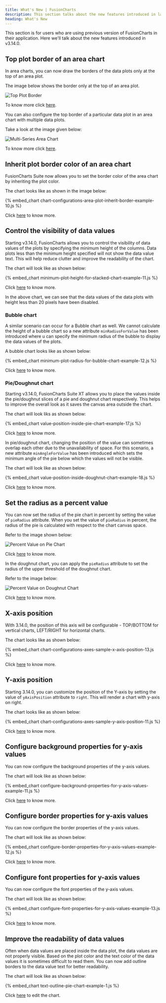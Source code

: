 ```yaml
---
title: What's New | FusionCharts
description: This section talks about the new features introduced in latest version.
heading: What's New
---
```


This section is for users who are using previous version of FusionCharts in their application. Here we'll talk about the new features introduced in v3.14.0.

## Top plot border of an area chart

In area charts, you can now draw the borders of the data plots only at the top of an area plot.

The image below shows the border only at the top of an area plot.

![Top Plot Border](/images/area-chart-drawfullareaborder-top.png)

To know more click [here](/chart-guide/chart-configurations/data-plot#top-plot-border-of-an-area-chart).

You can also configure the top border of a particular data plot in an area chart with multiple data plots.

Take a look at the image given below:

![Multi-Series Area Chart](/images/draw-full-area-border-multi-series-area-chart.png)

To know more click [here](/chart-guide/chart-configurations/data-plot#top-plot-border-of-an-area-chart).

## Inherit plot border color of an area chart

FusionCharts Suite now allows you to set the border color of the area chart by inheriting the plot color.

The chart looks like as shown in the image below:

{% embed_chart chart-configurations-area-plot-inherit-border-example-10.js %}

Click [here](/chart-guide/chart-configurations/data-plot#inherit-plot-border-color-of-an-area-chart) to know more.

## Control the visibility of data values

Starting v3.14.0, FusionCharts allows you to control the visibility of data values of the plots by specifying the minimum height of the columns. Data plots less than the minimum height specified will not show the data value text. This will help reduce clutter and improve the readability of the chart.

The chart will look like as shown below:

{% embed_chart minimum-plot-height-for-stacked-chart-example-11.js %}

Click [here](/chart-guide/chart-configurations/data-values#control-the-visibility-of-data-values) to know more.

In the above chart, we can see that the data values of the data plots with height less than 20 pixels have been disabled.

### Bubble chart

A similar scenario can occur for a Bubble chart as well. We cannot calculate the height of a bubble chart so a new attribute `minRadiusForValue` has been introduced where u can specify the minimum radius of the bubble to display the data values of the plots.

A bubble chart looks like as shown below:

{% embed_chart minimum-plot-radius-for-bubble-chart-example-12.js %}

Click [here](/chart-guide/chart-configurations/data-values#bubble-chart) to know more.

### Pie/Doughnut chart

Starting v3.14.0, FusionCharts Suite XT allows you to place the values inside the pie/doughnut slices of a pie and doughnut chart respectively. This helps to improve the overall look as it saves the canvas area outside the chart.

The chart will look liks as shown below:

{% embed_chart value-position-inside-pie-chart-example-17.js %}

Click [here](/chart-guide/chart-configurations/data-values#pie-doughnut-chart) to know more.

In pie/doughnut chart, changing the position of the value can sometimes overlap each other due to the unavailability of space. For this scenario, a new attribute `minAngleForValue` has been introduced which sets the minimum angle of the pie below which the values will not be visible.

The chart will look like as shown below:

{% embed_chart value-position-inside-doughnut-chart-example-18.js %}

Click [here](/chart-guide/chart-configurations/data-values#pie-doughnut-chart) to know more.

## Set the radius as a percent value

You can now set the radius of the pie chart in percent by setting the value of `pieRadius` attribute. When you set the value of `pieRadius` in percent, the radius of the pie is calculated with respect to the chart canvas space.

Refer to the image shown below:

![Percent Value on Pie Chart](/images/percent-value-in-pie-radius.png)

Click [here](/chart-guide/standard-charts/pie-and-doughnut-charts#set-the-radius-as-a-percent-value) to know more.

In the doughnut chart, you can apply the `pieRadius` attribute to set the radius of the upper threshold of the doughnut chart.

Refer to the image below:

![Percent Value on Doughnut Chart](/images/pie-radius-in-doughnut-chart.png)

Click [here](/chart-guide/standard-charts/pie-and-doughnut-charts#set-the-radius-as-a-percent-value) to know more.

## X-axis position

With 3.14.0, the position of this axis will be configurable - TOP/BOTTOM for vertical charts, LEFT/RIGHT for horizontal charts.

The chart looks like as shown below:

{% embed_chart chart-configurations-axes-sample-x-axis-position-13.js %}

Click [here](/chart-guide/chart-configurations/axes#x-axis-position) to know more.

## Y-axis position

Starting 3.14.0, you can customize the position of the Y-axis by setting the value of `yAxisPosition` attribute to `right`. This will render a chart with y-axis on right.

The chart looks like as shown below:

{% embed_chart chart-configurations-axes-sample-y-axis-position-11.js %}

Click [here](/chart-guide/chart-configurations/axes#y-axis-position) to know more.

## Configure background properties for y-axis values

You can now configure the background properties of the y-axis values.

The chart will look like as shown below:

{% embed_chart configure-background-properties-for-y-axis-values-example-11.js %}

Click [here](/chart-guide/chart-configurations/axes#configure-background-properties-of-y-axis-names) to know more.

## Configure border properties for y-axis values

You can now configure the border properties of the y-axis values.

The chart will look like as shown below:

{% embed_chart configure-border-properties-for-y-axis-values-example-12.js %}

Click [here](/chart-guide/chart-configurations/axes#configure-the-border-properties-of-y-axis-names) to know more.

## Configure font properties for y-axis values

You can now configure the font properties of the y-axis values.

The chart will look like as shown below:

{% embed_chart configure-font-properties-for-y-axis-values-example-13.js %}

Click [here](http://jsfiddle.net/fusioncharts/u8n3k46c/) to know more.

## Improve the readability of data values

Often when data values are placed inside the data plot, the data values are not properly visible. Based on the plot color and the text color of the data values it is sometimes difficult to read them. You can now add outline borders to the data value text for better readability.

The chart will look like as shown below:

{% embed_chart text-outline-pie-chart-example-1.js %}

Click [here](http://jsfiddle.net/fusioncharts/dL7yc95j/1/) to edit the chart.